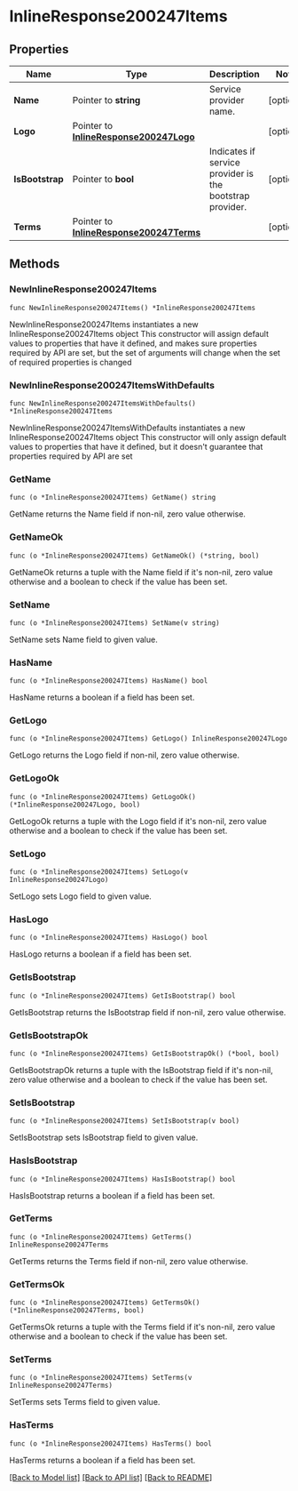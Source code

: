 # InlineResponse200247Items

## Properties

Name | Type | Description | Notes
------------ | ------------- | ------------- | -------------
**Name** | Pointer to **string** | Service provider name. | [optional] 
**Logo** | Pointer to [**InlineResponse200247Logo**](InlineResponse200247Logo.md) |  | [optional] 
**IsBootstrap** | Pointer to **bool** | Indicates if service provider is the bootstrap provider. | [optional] 
**Terms** | Pointer to [**InlineResponse200247Terms**](InlineResponse200247Terms.md) |  | [optional] 

## Methods

### NewInlineResponse200247Items

`func NewInlineResponse200247Items() *InlineResponse200247Items`

NewInlineResponse200247Items instantiates a new InlineResponse200247Items object
This constructor will assign default values to properties that have it defined,
and makes sure properties required by API are set, but the set of arguments
will change when the set of required properties is changed

### NewInlineResponse200247ItemsWithDefaults

`func NewInlineResponse200247ItemsWithDefaults() *InlineResponse200247Items`

NewInlineResponse200247ItemsWithDefaults instantiates a new InlineResponse200247Items object
This constructor will only assign default values to properties that have it defined,
but it doesn't guarantee that properties required by API are set

### GetName

`func (o *InlineResponse200247Items) GetName() string`

GetName returns the Name field if non-nil, zero value otherwise.

### GetNameOk

`func (o *InlineResponse200247Items) GetNameOk() (*string, bool)`

GetNameOk returns a tuple with the Name field if it's non-nil, zero value otherwise
and a boolean to check if the value has been set.

### SetName

`func (o *InlineResponse200247Items) SetName(v string)`

SetName sets Name field to given value.

### HasName

`func (o *InlineResponse200247Items) HasName() bool`

HasName returns a boolean if a field has been set.

### GetLogo

`func (o *InlineResponse200247Items) GetLogo() InlineResponse200247Logo`

GetLogo returns the Logo field if non-nil, zero value otherwise.

### GetLogoOk

`func (o *InlineResponse200247Items) GetLogoOk() (*InlineResponse200247Logo, bool)`

GetLogoOk returns a tuple with the Logo field if it's non-nil, zero value otherwise
and a boolean to check if the value has been set.

### SetLogo

`func (o *InlineResponse200247Items) SetLogo(v InlineResponse200247Logo)`

SetLogo sets Logo field to given value.

### HasLogo

`func (o *InlineResponse200247Items) HasLogo() bool`

HasLogo returns a boolean if a field has been set.

### GetIsBootstrap

`func (o *InlineResponse200247Items) GetIsBootstrap() bool`

GetIsBootstrap returns the IsBootstrap field if non-nil, zero value otherwise.

### GetIsBootstrapOk

`func (o *InlineResponse200247Items) GetIsBootstrapOk() (*bool, bool)`

GetIsBootstrapOk returns a tuple with the IsBootstrap field if it's non-nil, zero value otherwise
and a boolean to check if the value has been set.

### SetIsBootstrap

`func (o *InlineResponse200247Items) SetIsBootstrap(v bool)`

SetIsBootstrap sets IsBootstrap field to given value.

### HasIsBootstrap

`func (o *InlineResponse200247Items) HasIsBootstrap() bool`

HasIsBootstrap returns a boolean if a field has been set.

### GetTerms

`func (o *InlineResponse200247Items) GetTerms() InlineResponse200247Terms`

GetTerms returns the Terms field if non-nil, zero value otherwise.

### GetTermsOk

`func (o *InlineResponse200247Items) GetTermsOk() (*InlineResponse200247Terms, bool)`

GetTermsOk returns a tuple with the Terms field if it's non-nil, zero value otherwise
and a boolean to check if the value has been set.

### SetTerms

`func (o *InlineResponse200247Items) SetTerms(v InlineResponse200247Terms)`

SetTerms sets Terms field to given value.

### HasTerms

`func (o *InlineResponse200247Items) HasTerms() bool`

HasTerms returns a boolean if a field has been set.


[[Back to Model list]](../README.md#documentation-for-models) [[Back to API list]](../README.md#documentation-for-api-endpoints) [[Back to README]](../README.md)


